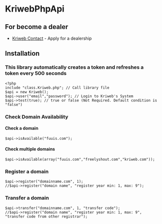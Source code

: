 # KriwebPhpApi

## For become a dealer

* [Kriweb Contact](https://kriweb.com/iletisim) - Apply for a dealership

## Installation
### This library automatically creates a token and refreshes a token every 500 seconds
```
<?php
include "class.Kriweb.php"; // Call library file
$api = new Kriweb();
$api->user("email","password"); // Login to Kriweb's System
$api->test(true); // true or false (Not Required. Default condition is "false")
```
### Check Domain Availability

#### Check a domain
```
$api->isAvailable("fuuis.com");
```
#### Check multiple domains
```
$api->isAvailable(array("fuuis.com","freelyshout.com","kriweb.com"));
```
### Register a domain
```
$api->register("domainname.com", 1);
//$api->register("domain name", "register year min: 1, max: 9");
```
### Transfer a domain
```
$api->transfer("domainname.com", 1, "transfer code");
//$api->register("domain name", "register year min: 1, max: 9", "transfer code from other registrar");
```
